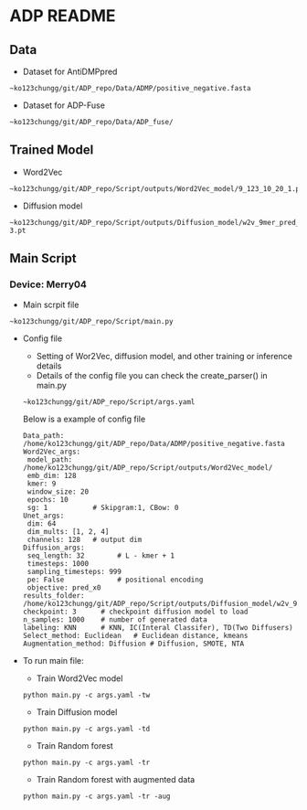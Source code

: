 # ADP README

## Data

- Dataset for AntiDMPpred

```linux=
~ko123chungg/git/ADP_repo/Data/ADMP/positive_negative.fasta
```

- Dataset for ADP-Fuse
```linux=
~ko123chungg/git/ADP_repo/Data/ADP_fuse/
```

## Trained Model

- Word2Vec

```linux=
~ko123chungg/git/ADP_repo/Script/outputs/Word2Vec_model/9_123_10_20_1.pt
```

- Diffusion model

```linux=
~ko123chungg/git/ADP_repo/Script/outputs/Diffusion_model/w2v_9mer_pred_x0_pad_100000/model-3.pt
```

## Main Script

### Device: Merry04

- Main scrpit file
```linux=
~ko123chungg/git/ADP_repo/Script/main.py
```

- Config file
    - Setting of Wor2Vec, diffusion model, and other training or inference details
    - Details of the config file you can check the create_parser() in main.py
    ```linux=
    ~ko123chungg/git/ADP_repo/Script/args.yaml
    ```

    Below is a example of config file
    ```yaml=
    Data_path: /home/ko123chungg/git/ADP_repo/Data/ADMP/positive_negative.fasta
    Word2Vec_args:
     model_path: /home/ko123chungg/git/ADP_repo/Script/outputs/Word2Vec_model/
     emb_dim: 128
     kmer: 9
     window_size: 20
     epochs: 10
     sg: 1           # Skipgram:1, CBow: 0
    Unet_args:
     dim: 64
     dim_mults: [1, 2, 4]
     channels: 128   # output dim
    Diffusion_args:
     seq_length: 32        # L - kmer + 1
     timesteps: 1000
     sampling_timesteps: 999
     pe: False             # positional encoding
     objective: pred_x0
    results_folder: /home/ko123chungg/git/ADP_repo/Script/outputs/Diffusion_model/w2v_9mer_pred_x0_pad_100000/
    checkpoint: 3      # checkpoint diffusion model to load
    n_samples: 1000    # number of generated data
    labeling: KNN      # KNN, IC(Interal Classifer), TD(Two Diffusers)
    Select_method: Euclidean   # Euclidean distance, kmeans
    Augmentation_method: Diffusion # Diffusion, SMOTE, NTA
    ```
- To run main file:

    - Train Word2Vec model
    ```linux=
    python main.py -c args.yaml -tw
    ```
    - Train Diffusion model
    ```linux=
    python main.py -c args.yaml -td
    ```
    - Train Random forest
    ```linux=
    python main.py -c args.yaml -tr
    ```
    - Train Random forest with augmented data
    ```linux=
    python main.py -c args.yaml -tr -aug
    ```

